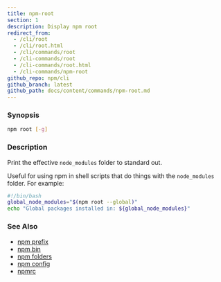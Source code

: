 ```yaml
---
title: npm-root
section: 1
description: Display npm root
redirect_from:
  - /cli/root
  - /cli/root.html
  - /cli/commands/root
  - /cli-commands/root
  - /cli-commands/root.html
  - /cli-commands/npm-root
github_repo: npm/cli
github_branch: latest
github_path: docs/content/commands/npm-root.md
---
```


### Synopsis

```bash
npm root [-g]
```

### Description

Print the effective `node_modules` folder to standard out.

Useful for using npm in shell scripts that do things with the
`node_modules` folder.  For example:

```bash
#!/bin/bash
global_node_modules="$(npm root --global)"
echo "Global packages installed in: ${global_node_modules}"
```

### See Also

* [npm prefix](/cli/v7/commands/npm-prefix)
* [npm bin](/cli/v7/commands/npm-bin)
* [npm folders](/cli/v7/configuring-npm/folders)
* [npm config](/cli/v7/commands/npm-config)
* [npmrc](/cli/v7/configuring-npm/npmrc)
